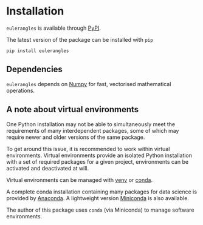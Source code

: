 # Installation
`eulerangles` is available through [PyPI](https://pypi.org/project/eulerangles/).

The latest version of the package can be installed with `pip`

```
pip install eulerangles
```

## Dependencies
`eulerangles` depends on [Numpy](https://numpy.org/) for fast, vectorised mathematical operations.

## A note about virtual environments
One Python installation may not be able to simultaneously meet the requirements of many interdependent packages,
some of which may require newer and older versions of the same package.

To get around this issue, it is recommended to work within virtual environments. 
Virtual environments provide an isolated Python installation with a set of required packages for a given project, 
environments can be activated and deactivated at will.

Virtual environments can be managed with
[venv](https://docs.python.org/3/tutorial/venv.html)
or
[conda](https://docs.conda.io/en/latest/).

A complete conda installation containing many packages for data science is provided by 
[Anaconda](https://www.anaconda.com/products/individual). 
A lightweight version [Miniconda](https://docs.conda.io/en/latest/miniconda.html) is also available.

The author of this package uses `conda` (via Miniconda) to manage software environments.

